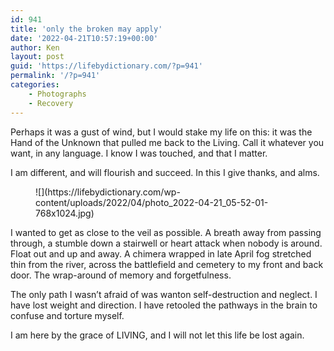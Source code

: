 ```yaml
---
id: 941
title: 'only the broken may apply'
date: '2022-04-21T10:57:19+00:00'
author: Ken
layout: post
guid: 'https://lifebydictionary.com/?p=941'
permalink: '/?p=941'
categories:
    - Photographs
    - Recovery
---
```


Perhaps it was a gust of wind, but I would stake my life on this: it was the Hand of the Unknown that pulled me back to the Living. Call it whatever you want, in any language. I know I was touched, and that I matter.

I am different, and will flourish and succeed. In this I give thanks, and alms.

<figure class="wp-block-image size-large wp-duotone-000000-ffffff-3">![](https://lifebydictionary.com/wp-content/uploads/2022/04/photo_2022-04-21_05-52-01-768x1024.jpg)</figure>I wanted to get as close to the veil as possible. A breath away from passing through, a stumble down a stairwell or heart attack when nobody is around. Float out and up and away. A chimera wrapped in late April fog stretched thin from the river, across the battlefield and cemetery to my front and back door. The wrap-around of memory and forgetfulness.

The only path I wasn’t afraid of was wanton self-destruction and neglect. I have lost weight and direction. I have retooled the pathways in the brain to confuse and torture myself.

I am here by the grace of LIVING, and I will not let this life be lost again.